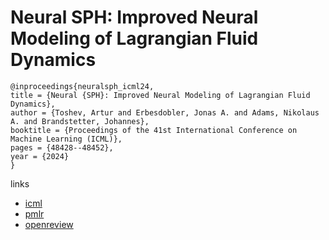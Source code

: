 # Neural SPH: Improved Neural Modeling of Lagrangian Fluid Dynamics

```
@inproceedings{neuralsph_icml24,
title = {Neural {SPH}: Improved Neural Modeling of Lagrangian Fluid Dynamics},
author = {Toshev, Artur and Erbesdobler, Jonas A. and Adams, Nikolaus A. and Brandstetter, Johannes},
booktitle = {Proceedings of the 41st International Conference on Machine Learning (ICML)},
pages = {48428--48452},
year = {2024}
}
```

links
- [icml](https://icml.cc/Conferences/2024/Schedule?showEvent=34114)
- [pmlr](https://proceedings.mlr.press/v235/toshev24a.html)
- [openreview](https://openreview.net/forum?id=Pbey7LqBRl)
